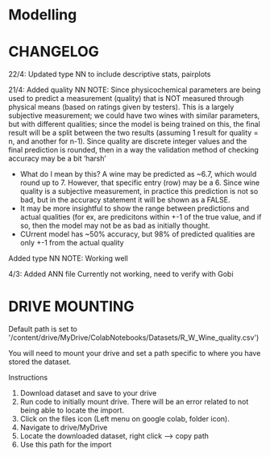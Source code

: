 # Modelling

# CHANGELOG
22/4:
Updated type NN to include descriptive stats, pairplots

21/4:
Added quality NN
NOTE: 
Since physicochemical parameters are being used to predict a measurement (quality) that is NOT measured through physical means (based on ratings given by testers). This is a largely subjective measurement; we could have two wines with similar parameters, but with different qualities; since the model is being trained on this, the final result will be a split between the two results (assuming 1 result for quality = n, and another for n-1). Since quality are discrete integer values and the final prediction is rounded, then in a way the validation method of checking accuracy may be a bit ‘harsh’
- What do I mean by this? A wine may be predicted as ~6.7, which would round up to 7. However, that specific entry (row) may be a 6. Since wine quality is a subjective measurement, in practice this prediction is not so bad, but in the accuracy statement it will be shown as a FALSE.
- It may be more insightful to show the range between predictions and actual qualities (for ex, are predicitons within +-1 of the true value, and if so, then the model may not be as bad as initially thought.
- CUrrent model has ~50% accuracy, but 98% of predicted qualities are only +-1 from the actual quality

Added type NN
NOTE:
Working well

4/3:
Added ANN file
Currently not working, need to verify with Gobi

# DRIVE MOUNTING
Default path is set to
    '/content/drive/MyDrive/ColabNotebooks/Datasets/R_W_Wine_quality.csv')

You will need to mount your drive and set a path specific to where you have stored the dataset.

Instructions
1. Download dataset and save to your drive
2. Run code to initially mount drive. There will be an error related to not being able to locate the import.
3. Click on the files icon (Left menu on google colab, folder icon).
4. Navigate to drive/MyDrive
5. Locate the downloaded dataset, right click --> copy path
6. Use this path for the import
